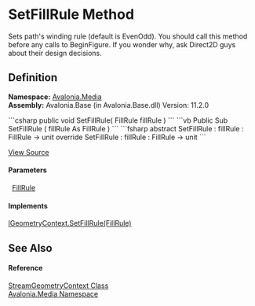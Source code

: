 # SetFillRule Method


Sets path's winding rule (default is EvenOdd). You should call this method before any calls to BeginFigure. If you wonder why, ask Direct2D guys about their design decisions.



## Definition
**Namespace:** <a href="N_Avalonia_Media">Avalonia.Media</a>  
**Assembly:** Avalonia.Base (in Avalonia.Base.dll) Version: 11.2.0

<Tabs groupId="api-code-preview">
<TabItem value="csharp" label="C#">
```csharp
public void SetFillRule(
	FillRule fillRule
)
```
</TabItem>
<TabItem value="vb" label="VB">
```vb
Public Sub SetFillRule ( 
	fillRule As FillRule
)
```
</TabItem>
<TabItem value="fsharp" label="F#">
```fsharp
abstract SetFillRule : 
        fillRule : FillRule -> unit 
override SetFillRule : 
        fillRule : FillRule -> unit 
```
</TabItem>
</Tabs>



<a href="https://github.com/AvaloniaUI/Avalonia/tree/master/src/Avalonia.Base/Media/StreamGeometryContext.cs#L34" title="View the source code">View Source</a>



#### Parameters
<dl><dt>  <a href="T_Avalonia_Media_FillRule">FillRule</a></dt><dd /></dl>

#### Implements
<a href="M_Avalonia_Platform_IGeometryContext_SetFillRule">IGeometryContext.SetFillRule(FillRule)</a>  


## See Also


#### Reference
<a href="T_Avalonia_Media_StreamGeometryContext">StreamGeometryContext Class</a>  
<a href="N_Avalonia_Media">Avalonia.Media Namespace</a>  

